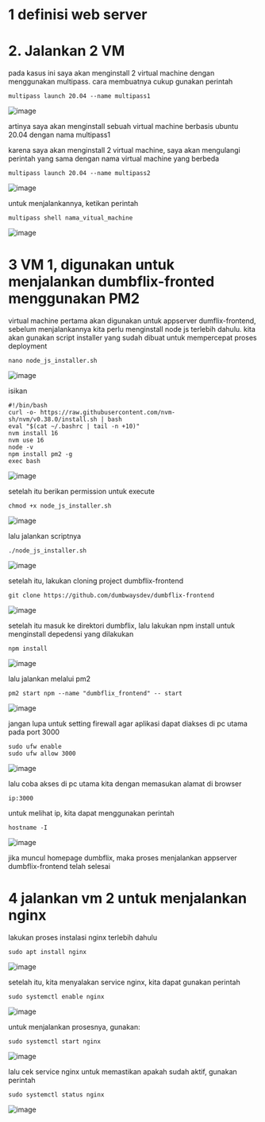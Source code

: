 # 1 definisi web server

# 2. Jalankan 2 VM

pada kasus ini saya akan menginstall 2 virtual machine dengan menggunakan multipass.
cara membuatnya cukup gunakan perintah

```
multipass launch 20.04 --name multipass1
```
![image](https://user-images.githubusercontent.com/36489276/203636495-94623a0b-3612-4f57-8267-7e9cb4331574.png)


artinya saya akan menginstall sebuah virtual machine berbasis ubuntu 20.04 dengan nama multipass1

karena saya akan menginstall 2 virtual machine, saya akan mengulangi perintah yang sama dengan nama virtual machine yang berbeda

```
multipass launch 20.04 --name multipass2
```
![image](https://user-images.githubusercontent.com/36489276/203636650-02bf7997-5081-4c32-9941-9c6e1a217573.png)


untuk menjalankannya, ketikan perintah
```
multipass shell nama_vitual_machine
```
![image](https://user-images.githubusercontent.com/36489276/203630079-fbe4ecd2-b05a-4e99-ae7b-a36b58d1296e.png)

# 3 VM 1, digunakan untuk menjalankan dumbflix-fronted menggunakan PM2

virtual machine pertama akan digunakan untuk appserver dumflix-frontend, sebelum menjalankannya kita perlu menginstall node js terlebih dahulu.
kita akan gunakan script installer yang sudah dibuat untuk mempercepat proses deployment
```
nano node_js_installer.sh
```
![image](https://user-images.githubusercontent.com/36489276/203637589-d95384f4-ceef-4b13-a5a1-02c1a4754a78.png)


isikan
```
#!/bin/bash
curl -o- https://raw.githubusercontent.com/nvm-sh/nvm/v0.38.0/install.sh | bash
eval "$(cat ~/.bashrc | tail -n +10)"
nvm install 16
nvm use 16
node -v
npm install pm2 -g
exec bash
```
![image](https://user-images.githubusercontent.com/36489276/203638399-647cf500-f5bd-4cce-ae5a-da355b56a654.png)

setelah itu berikan permission untuk execute
```
chmod +x node_js_installer.sh
```
![image](https://user-images.githubusercontent.com/36489276/203637659-32ddde4b-2efa-4efc-bc40-87b76dff6eaf.png)

lalu jalankan scriptnya
```
./node_js_installer.sh
```
![image](https://user-images.githubusercontent.com/36489276/203638590-8685f6d4-cefc-44ef-bd10-bd9a03ac52a2.png)

setelah itu, lakukan cloning project dumbflix-frontend
```
git clone https://github.com/dumbwaysdev/dumbflix-frontend
```
![image](https://user-images.githubusercontent.com/36489276/203639637-997e5168-a1d0-41b0-a84a-e85303cdfa75.png)

setelah itu masuk ke direktori dumbflix, lalu lakukan npm install untuk menginstall depedensi yang dilakukan
```
npm install
```
![image](https://user-images.githubusercontent.com/36489276/203640921-97e6d661-d5c7-4878-af88-d96200fd2e24.png)

lalu jalankan melalui pm2
```
pm2 start npm --name "dumbflix_frontend" -- start
```
![image](https://user-images.githubusercontent.com/36489276/203641179-1cd0ffd4-6558-46af-9948-2989f0d2bd99.png)

jangan lupa untuk setting firewall agar aplikasi dapat diakses di pc utama pada port 3000
```
sudo ufw enable
sudo ufw allow 3000
```
![image](https://user-images.githubusercontent.com/36489276/203641981-fa6cbcbb-3f7c-454a-b600-e6ea4e885d83.png)

lalu coba akses di pc utama kita dengan memasukan alamat di browser
```
ip:3000
```
untuk melihat ip, kita dapat menggunakan perintah
```
hostname -I
```
![image](https://user-images.githubusercontent.com/36489276/203642394-79e50ba4-0444-4949-9197-0b34187c144b.png)

jika muncul homepage dumbflix, maka proses menjalankan appserver dumbflix-frontend telah selesai

# 4 jalankan vm 2 untuk menjalankan nginx

lakukan proses instalasi nginx terlebih dahulu
```
sudo apt install nginx
```
![image](https://user-images.githubusercontent.com/36489276/203644462-30a0e8ee-722a-46d2-b430-12f506eda3be.png)

setelah itu, kita menyalakan service nginx, kita dapat gunakan perintah
```
sudo systemctl enable nginx
```
![image](https://user-images.githubusercontent.com/36489276/203644786-2949c00f-442b-4862-b08a-6c7865ade5b3.png)

untuk menjalankan prosesnya, gunakan:
```
sudo systemctl start nginx
```
![image](https://user-images.githubusercontent.com/36489276/203644845-5bc56f70-8990-43df-90d1-6a30a77e4730.png)

lalu cek service nginx untuk memastikan apakah sudah aktif, gunakan perintah
```
sudo systemctl status nginx
```
![image](https://user-images.githubusercontent.com/36489276/203645299-fc8b016e-c947-497a-9911-a69d4a5b9f6c.png)

